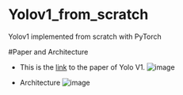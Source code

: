 # Yolov1_from_scratch
Yolov1 implemented from scratch with PyTorch


#Paper and Architecture

- This is the [link](https://arxiv.org/pdf/1506.02640.pdf) to the paper of Yolo V1.
![image](https://user-images.githubusercontent.com/71833423/165343855-64e2db76-4ac6-444c-83bc-7c0646e16be7.png)

- Architecture
 ![image](https://user-images.githubusercontent.com/71833423/165343998-edd711ad-4213-4cf7-b88d-fd2062ff16be.png)
